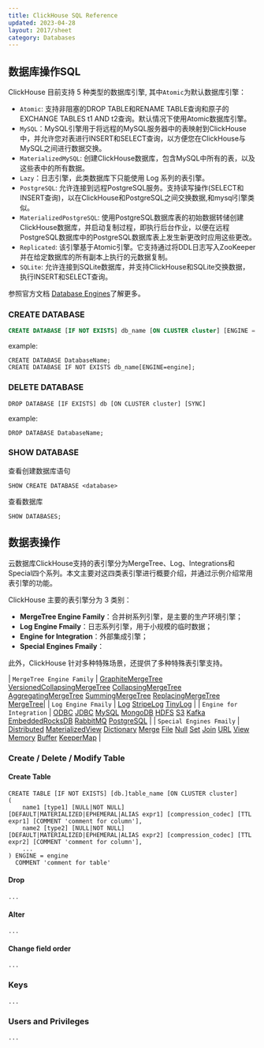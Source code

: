 ```yaml
---
title: ClickHouse SQL Reference
updated: 2023-04-28
layout: 2017/sheet
category: Databases
---
```


## 数据库操作SQL

ClickHouse 目前支持 5 种类型的数据库引擎, 其中`Atomic`为默认数据库引擎：

- `Atomic`: 支持非阻塞的DROP TABLE和RENAME TABLE查询和原子的EXCHANGE TABLES t1 AND t2查询。默认情况下使用Atomic数据库引擎。
- `MySQL`：MySQL引擎用于将远程的MySQL服务器中的表映射到ClickHouse中，并允许您对表进行INSERT和SELECT查询，以方便您在ClickHouse与MySQL之间进行数据交换。
- `MaterializedMySQL`: 创建ClickHouse数据库，包含MySQL中所有的表，以及这些表中的所有数据。
- `Lazy`：日志引擎，此类数据库下只能使用 Log 系列的表引擎。
- `PostgreSQL`: 允许连接到远程PostgreSQL服务。支持读写操作(SELECT和INSERT查询)，以在ClickHouse和PostgreSQL之间交换数据,和mysql引擎类似。
- `MaterializedPostgreSQL`: 使用PostgreSQL数据库表的初始数据转储创建ClickHouse数据库，并启动复制过程，即执行后台作业，以便在远程PostgreSQL数据库中的PostgreSQL数据库表上发生新更改时应用这些更改。
- `Replicated`: 该引擎基于Atomic引擎。它支持通过将DDL日志写入ZooKeeper并在给定数据库的所有副本上执行的元数据复制。
- `SQLite`: 允许连接到SQLite数据库，并支持ClickHouse和SQLite交换数据， 执行INSERT和SELECT查询。

参照官方文档 [Database Engines](https://clickhouse.com/docs/en/engines/database-engines)了解更多。

### CREATE DATABASE

```sql
CREATE DATABASE [IF NOT EXISTS] db_name [ON CLUSTER cluster] [ENGINE = engine(...)] [COMMENT 'Comment']
```

example: 

```
CREATE DATABASE DatabaseName;
CREATE DATABASE IF NOT EXISTS db_name[ENGINE=engine];
```

### DELETE DATABASE

```
DROP DATABASE [IF EXISTS] db [ON CLUSTER cluster] [SYNC]
```

example:

```
DROP DATABASE DatabaseName;
```

### SHOW DATABASE

查看创建数据库语句
```
SHOW CREATE DATABASE <database>
```

查看数据库
```
SHOW DATABASES;
```

## 数据表操作

云数据库ClickHouse支持的表引擎分为MergeTree、Log、Integrations和Special四个系列。本文主要对这四类表引擎进行概要介绍，并通过示例介绍常用表引擎的功能。

ClickHouse 主要的表引擎分为 3 类别：

- **MergeTree Engine Family**：合并树系列引擎，是主要的生产环境引擎；
- **Log Engine Fmaily**：日志系列引擎，用于小规模的临时数据；
- **Engine for Integration**：外部集成引擎；
- **Special Engines Fmaily**： 

此外，ClickHouse 针对多种特殊场景，还提供了多种特殊表引擎支持。

| `MergeTree Engine Family` | [GraphiteMergeTree](https://clickhouse.com/docs/en/engines/table-engines/mergetree-family/graphitemergetree#graphitemergetree) [VersionedCollapsingMergeTree](https://clickhouse.com/docs/en/engines/table-engines/mergetree-family/versionedcollapsingmergetree#versionedcollapsingmergetree) [CollapsingMergeTree](https://clickhouse.com/docs/en/engines/table-engines/mergetree-family/collapsingmergetree#table_engine-collapsingmergetree) [AggregatingMergeTree](https://clickhouse.com/docs/en/engines/table-engines/mergetree-family/aggregatingmergetree#aggregatingmergetree) [SummingMergeTree](https://clickhouse.com/docs/en/engines/table-engines/mergetree-family/summingmergetree#summingmergetree) [ReplacingMergeTree](https://clickhouse.com/docs/en/engines/table-engines/mergetree-family/replacingmergetree#replacingmergetree) [MergeTree](https://clickhouse.com/docs/en/engines/table-engines/mergetree-family/mergetree#mergetree)|
| `Log Engine Fmaily`       | [Log](https://clickhouse.com/docs/en/engines/table-engines/log-family/log#log) [StripeLog](https://clickhouse.com/docs/en/engines/table-engines/log-family/stripelog#stripelog) [TinyLog](https://clickhouse.com/docs/en/engines/table-engines/log-family/tinylog#tinylog) |
| `Engine for Integration`  | [ODBC](https://clickhouse.com/docs/en/engines/table-engines/integrations/odbc) [JDBC](https://clickhouse.com/docs/en/engines/table-engines/integrations/jdbc) [MySQL](https://clickhouse.com/docs/en/engines/table-engines/integrations/mysql) [MongoDB](https://clickhouse.com/docs/en/engines/table-engines/integrations/mongodb) [HDFS](https://clickhouse.com/docs/en/engines/table-engines/integrations/hdfs) [S3](https://clickhouse.com/docs/en/engines/table-engines/integrations/s3) [Kafka](https://clickhouse.com/docs/en/engines/table-engines/integrations/kafka) [EmbeddedRocksDB](https://clickhouse.com/docs/en/engines/table-engines/integrations/embedded-rocksdb) [RabbitMQ](https://clickhouse.com/docs/en/engines/table-engines/integrations/rabbitmq) [PostgreSQL](https://clickhouse.com/docs/en/engines/table-engines/integrations/postgresql) |
| `Special Engines Fmaily`  | [Distributed](https://clickhouse.com/docs/en/engines/table-engines/special/distributed#distributed) [MaterializedView](https://clickhouse.com/docs/en/engines/table-engines/special/materializedview#materializedview) [Dictionary](https://clickhouse.com/docs/en/engines/table-engines/special/dictionary#dictionary) [Merge](https://clickhouse.com/docs/en/engines/table-engines/special/merge#merge) [File](https://clickhouse.com/docs/en/engines/table-engines/special/file#file) [Null](https://clickhouse.com/docs/en/engines/table-engines/special/null#null) [Set](https://clickhouse.com/docs/en/engines/table-engines/special/set#set) [Join](https://clickhouse.com/docs/en/engines/table-engines/special/join#join) [URL](https://clickhouse.com/docs/en/engines/table-engines/special/url#table_engines-url) [View](https://clickhouse.com/docs/en/engines/table-engines/special/view#table_engines-view) [Memory](https://clickhouse.com/docs/en/engines/table-engines/special/memory#memory) [Buffer](https://clickhouse.com/docs/en/engines/table-engines/special/buffer#buffer) [KeeperMap](https://clickhouse.com/docs/en/engines/table-engines/special/keeper-map) |

### Create / Delete / Modify Table

#### Create Table

```
CREATE TABLE [IF NOT EXISTS] [db.]table_name [ON CLUSTER cluster]
(
    name1 [type1] [NULL|NOT NULL] [DEFAULT|MATERIALIZED|EPHEMERAL|ALIAS expr1] [compression_codec] [TTL expr1] [COMMENT 'comment for column'],
    name2 [type2] [NULL|NOT NULL] [DEFAULT|MATERIALIZED|EPHEMERAL|ALIAS expr2] [compression_codec] [TTL expr2] [COMMENT 'comment for column'],
    ...
) ENGINE = engine
  COMMENT 'comment for table'
```


#### Drop

```
...
```

#### Alter


```
...
```
#### Change field order

```
...
```

### Keys

```
...
```

### Users and Privileges

```
...
```